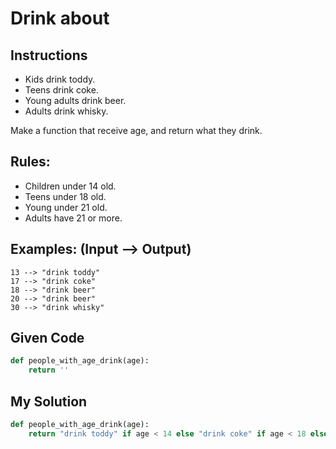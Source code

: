 # Drink about

## Instructions

- Kids drink toddy.
- Teens drink coke.
- Young adults drink beer.
- Adults drink whisky.

Make a function that receive age, and return what they drink.

## Rules:

- Children under 14 old.
- Teens under 18 old.
- Young under 21 old.
- Adults have 21 or more.

## Examples: (Input --> Output)

```
13 --> "drink toddy"
17 --> "drink coke"
18 --> "drink beer"
20 --> "drink beer"
30 --> "drink whisky"
```

## Given Code
```python
def people_with_age_drink(age):
    return ''
```

## My Solution
```python
def people_with_age_drink(age):
    return "drink toddy" if age < 14 else "drink coke" if age < 18 else "drink beer" if age < 21 else "drink whisky"
```
